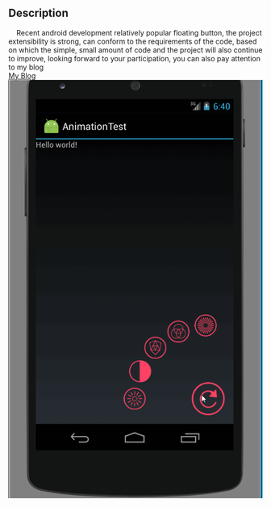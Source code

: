 ## Description ##
&nbsp;&nbsp;&nbsp;&nbsp;Recent android development relatively popular floating button, the project extensibility is strong, can conform to the requirements of the code, based on which the simple, small amount of code and the project will also continue to improve, looking forward to your participation, you can also pay attention to my blog
<br/>
[My Blog](http://blog.csdn.net/fandong12388 "blog")
<br/>
![](https://github.com/fandong12388/MenuAnimation/blob/master/screenshot/xxxx.gif)

